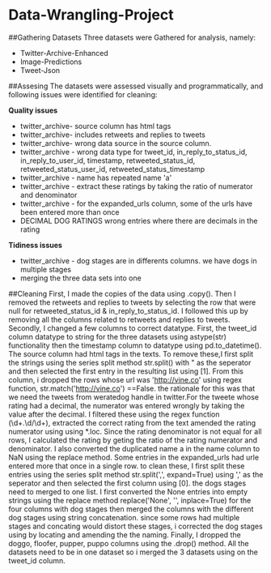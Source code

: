 # Data-Wrangling-Project

##Gathering Datasets
Three datasets were Gathered for analysis, namely:
- Twitter-Archive-Enhanced
- Image-Predictions
- Tweet-Json

##Assesing
The datasets were assessed visually and programmatically, and following issues were identified for cleaning:

**Quality issues**

- twitter_archive- source column has html tags
- twitter_archive- includes retweets and replies to tweets
- twitter_archive- wrong data source in the source column.
- twitter_archive - wrong data type for tweet_id, in_reply_to_status_id, in_reply_to_user_id, timestamp, retweeted_status_id, retweeted_status_user_id, retweeted_status_timestamp
- twitter_archive - name has repeated name 'a'
- twitter_archive - extract these ratings by taking the ratio of numerator and denominator
- twitter_archive - for the expanded_urls column, some of the urls have been entered more than once
- DECIMAL DOG RATINGS wrong entries where there are decimals in the rating

**Tidiness issues**

- twitter_archive - dog stages are in differents columns. we have dogs in multiple stages
- merging the three data sets into one

##Cleaning
First, I made the copies of the data using .copy(). Then I removed the retweets and replies to tweets by selecting the row that were null for retweeted_status_id & 
in_reply_to_status_id. I followed this up by removing all the columns related to retweets and replies to tweets. Secondly, I changed a few columns to correct 
datatype. First, the tweet_id column datatype to string for the three datasets using astype(str) functionality then the timestamp column to datatype using 
pd.to_datetime(). The source column had html tags in the texts. To remove these,I first split the strings using the series split method str.split() with " as the 
seperator and then selected the first entry in the resulting list using [1]. From this column, i dropped the rows whose url was 'http://vine.co' using regex 
function, str.match('http://vine.co') ==False. the rationale for this was that we need the tweets from weratedog handle in twitter.For the tweete whose rating had a 
decimal, the numerator was entered wrongly by taking the value after the decimal. I filtered these using the regex function (\d+.\d/\d+), extracted the correct 
rating from the text amended the rating numerator using using *.loc. Since the rating denominator is not equal for all rows, I calculated the rating by geting the
ratio of the rating numerator and denominator.
I also converted the duplicated name a in the name column to NaN using the replace method. Some entries in the expanded_urls had urle entered more that once in a 
single row. to clean these, I first split these entries using the series split method str.split(',', expand=True) using ',' as the seperator and then selected the 
first column using [0]. the dogs stages need to merged to one list. I first converted the None entries into empty strings using the replace method replace('None', 
'', inplace=True) for the four columns with dog stages then merged the columns with the different dog stages using string concatenation. since some rows had multiple
stages and concating would distort these stages, i corrected the dog stages using by locating and amending the the naming. Finally, I dropped the doggo, floofer, 
pupper, puppo columns using the .drop() method.
All the datasets need to be in one dataset so i merged the 3 datasets using on the tweet_id column.
